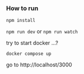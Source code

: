 ### How to run

`npm install`

`npm run dev`
or
`npm run watch`

try to start docker ...?

`docker compose up`

go to http://localhost/3000
